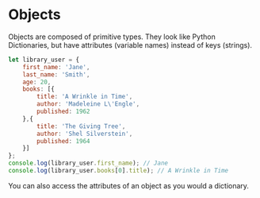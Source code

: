 
# Objects

Objects are composed of primitive types. They look like Python Dictionaries, but have attributes (variable names) instead of keys (strings).

```javascript
let library_user = {
    first_name: 'Jane',
    last_name: 'Smith',
    age: 20,
    books: [{
        title: 'A Wrinkle in Time',
        author: 'Madeleine L\'Engle',
        published: 1962
    },{
        title: 'The Giving Tree',
        author: 'Shel Silverstein',
        published: 1964
    }]
};
console.log(library_user.first_name); // Jane
console.log(library_user.books[0].title); // A Wrinkle in Time
```

You can also access the attributes of an object as you would a dictionary.

```javascript

```
